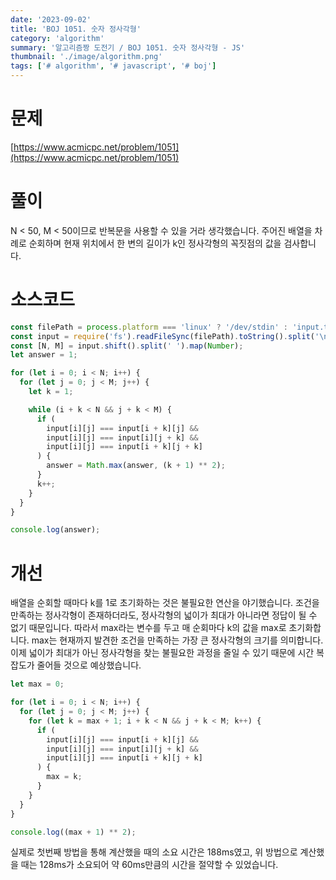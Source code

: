 ```yaml
---
date: '2023-09-02'
title: 'BOJ 1051. 숫자 정사각형'
category: 'algorithm'
summary: '알고리즘짱 도전기 / BOJ 1051. 숫자 정사각형 - JS'
thumbnail: './image/algorithm.png'
tags: ['# algorithm', '# javascript', '# boj']
---
```


# 문제

[https://www.acmicpc.net/problem/1051](https://www.acmicpc.net/problem/1051)

# 풀이

N < 50, M < 50이므로 반복문을 사용할 수 있을 거라 생각했습니다. 주어진 배열을 차례로 순회하며 현재 위치에서 한 변의 길이가 k인 정사각형의 꼭짓점의 값을 검사합니다.

# 소스코드

```js
const filePath = process.platform === 'linux' ? '/dev/stdin' : 'input.txt';
const input = require('fs').readFileSync(filePath).toString().split('\n');
const [N, M] = input.shift().split(' ').map(Number);
let answer = 1;

for (let i = 0; i < N; i++) {
  for (let j = 0; j < M; j++) {
    let k = 1;

    while (i + k < N && j + k < M) {
      if (
        input[i][j] === input[i + k][j] &&
        input[i][j] === input[i][j + k] &&
        input[i][j] === input[i + k][j + k]
      ) {
        answer = Math.max(answer, (k + 1) ** 2);
      }
      k++;
    }
  }
}

console.log(answer);
```

# 개선

배열을 순회할 때마다 k를 1로 초기화하는 것은 불필요한 연산을 야기했습니다. 조건을 만족하는 정사각형이 존재하더라도, 정사각형의 넓이가 최대가 아니라면 정답이 될 수 없기 때문입니다. 따라서 max라는 변수를 두고 매 순회마다 k의 값을 max로 초기화합니다. max는 현재까지 발견한 조건을 만족하는 가장 큰 정사각형의 크기를 의미합니다. 이제 넓이가 최대가 아닌 정사각형을 찾는 불필요한 과정을 줄일 수 있기 때문에 시간 복잡도가 줄어들 것으로 예상했습니다.

```js
let max = 0;

for (let i = 0; i < N; i++) {
  for (let j = 0; j < M; j++) {
    for (let k = max + 1; i + k < N && j + k < M; k++) {
      if (
        input[i][j] === input[i + k][j] &&
        input[i][j] === input[i][j + k] &&
        input[i][j] === input[i + k][j + k]
      ) {
        max = k;
      }
    }
  }
}

console.log((max + 1) ** 2);
```

실제로 첫번째 방법을 통해 계산했을 때의 소요 시간은 188ms였고, 위 방법으로 계산했을 때는 128ms가 소요되어 약 60ms만큼의 시간을 절약할 수 있었습니다.
